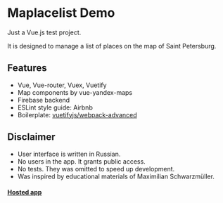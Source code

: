 # Maplacelist Demo

Just a Vue.js test project.

It is designed to manage a list of places on the map of Saint Petersburg.

## Features

* Vue, Vue-router, Vuex, Vuetify
* Map components by vue-yandex-maps
* Firebase backend
* ESLint style guide: Airbnb
* Boilerplate: [vuetifyjs/webpack-advanced](https://github.com/vuetifyjs/webpack-advanced)

## Disclaimer

* User interface is written in Russian.
* No users in the app. It grants public access.
* No tests. They was omitted to speed up development.
* Was inspired by educational materials of Maximilian Schwarzmüller.

#### [Hosted app](https://maplacelist-demo.firebaseapp.com)
